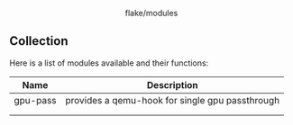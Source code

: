 <p align="center">
    flake/modules
</p>

## Collection

Here is a list of modules available and their functions:

| Name     | Description                                     |
| -------- | ----------------------------------------------- |
| gpu-pass | provides a qemu-hook for single gpu passthrough |
|          |                                                 |
|          |                                                 |
